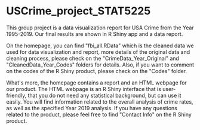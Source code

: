 # USCrime_project_STAT5225

This group project is a data visualization report for USA Crime from the Year 1995-2019. Our final results are shown in R Shiny app and a data report.

On the homepage, you can find "fbi_all.RData" which is the cleaned data we used for data visualization and report, more details of the original data and cleaning process, please check on the "CrimeData_Year_Original" and "CleanedData_Year_Codes" folders for details. Also, if you want to comment on the codes of the R Shiny product, please check on the "Codes" folder. 

What's more, the homepage contains a report and an HTML webpage for our product. The HTML webpage is an R Shiny interface that is user-friendly, that you do not need any statistical background, but can use it easily. You will find information related to the overall analysis of crime rates, as well as the specified Year 2019 analysis. 
If you have any questions related to the product, please feel free to find "Contact Info" on the R Shiny product. 
